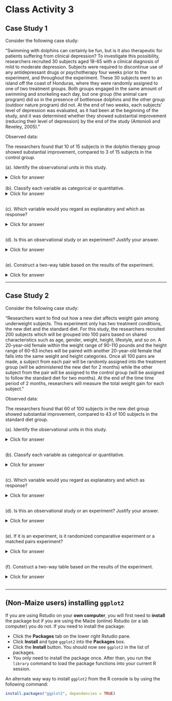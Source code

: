 # Class Activity 3

## Case Study 1

Consider the following case study:


<bql>
“Swimming with dolphins can certainly be fun, but is it also therapeutic for patients suffering from clinical depression? To investigate this possibility, researchers recruited 30 subjects aged 18-65 with a clinical diagnosis of mild to moderate depression. Subjects were required to discontinue use of any antidepressant drugs or psychotherapy four weeks prior to the experiment, and throughout the experiment. These 30 subjects went to an island off the coast of Honduras, where they were randomly assigned to one of two treatment groups. Both groups engaged in the same amount of swimming and snorkeling each day, but one group (the animal care program) did so in the presence of bottlenose dolphins and the other group (outdoor nature program) did not. At the end of two weeks, each subjects’ level of depression was evaluated, as it had been at the beginning of the study, and it was determined whether they showed substantial improvement (reducing their level of depression) by the end of the study  (Antonioli and Reveley, 2005).”</bql>

Observed data:

<bql>
The researchers found that 10 of 15 subjects in the dolphin therapy group showed substantial improvement, compared to 3 of 15 subjects in the control group.
</bql>


(a). Identify the observational units in this study. 

<details>
<summary><red>Click for answer</red></summary>
*Answer:* The observational units in this study are the 30 subjects. 
</details>
<br>
(b). Classify each variable as categorical or quantitative. 

<details>
<summary><red>Click for answer</red></summary>
*Answer:*  The variables in this study can be classified as follows: 
Categorical: Treatment Group (Dolphin and Control)
Quantitative: Age, Level of Depression (Beginning and End of Study) 
</details>
<br>

(c). Which variable would you regard as explanatory and which as response? 

<details>
<summary><red>Click for answer</red></summary>
*Answer:* The explanatory variable would be the Treatment Group and the response variable would be the Level of Depression. 
</details>
<br>

(d). Is this an observational study or an experiment? Justify your answer.

<details>
<summary><red>Click for answer</red></summary>
*Answer:* This is an experiment because the researchers randomly assigned the subjects to the two treatment groups, and then observed the effect of the treatment (presence of dolphins) on the response variable (level of depression).
</details>
<br>

(e). Construct a two-way table based on the results of the experiment.

<details>
<summary><red>Click for answer</red></summary>
Two-way table:

Dolphin Therapy   | Improved | Not Improved | Total
------------------|----------|--------------|------
Group             | 10       | 5  |  15
Control Group     | 3        | 12 | 15
Total  |   13 |   17 |   30
</details>

---------------------------------------------------

## Case Study 2

Consider the following case study:


<bql>
“Researchers want to find out how a new diet affects weight gain among underweight subjects. This experiment only has two treatment conditions, the new diet and the standard diet. For this study, the researchers recruited 200 subjects which will be grouped into 100 pairs based on shared characteristics such as age, gender, weight, height, lifestyle, and so on.  A 20-year-old female within the weight range of 90-110 pounds and the height range of 60-63 inches will be paired with another 20-year-old female that falls into the same weight and height categories.  Once all 100 pairs are made, a subject from each pair will be randomly assigned into the treatment group (will be administered the new diet for 2 months) while the other subject from the pair will be assigned to the control group (will be assigned to follow the standard diet for two months). At the end of the time time period of 2 months, researchers will measure the total weight gain for each subject.”</bql>

Observed data:

<bql>
The researchers found that 60 of 100 subjects in the new diet group showed substantial improvement, compared to 43 of 100 subjects in the standard diet group.
</bql>


(a). Identify the observational units in this study. 
<details>
<summary><red>Click for answer</red></summary>
*Answer:* The observational units in this study are the 200 subjects. 
</details>
<br>

(b). Classify each variable as categorical or quantitative. 

<details>
<summary><red>Click for answer</red></summary>
*Answer:* The variables are: age (quantitative), gender (categorical), weight (quantitative), height (quantitative), lifestyle (categorical), and total weight gain (quantitative). 
</details>
<br>

(c). Which variable would you regard as explanatory and which as response? 

<details>
<summary><red>Click for answer</red></summary>
*Answer:* The explanatory variable is the type of diet (new or standard) and the response variable is the total weight gain.
</details>
<br>

(d). Is this an observational study or an experiment? Justify your answer.

<details>
<summary><red>Click for answer</red></summary>
*Answer:* This is an experiment because the researchers are manipulating the explanatory variables (type of diet) to observe the effects on the response variables (total weight gain).
</details>
<br>

(e). If it is an experiment, is it randomized comparative experiment or a matched pairs experiment?

<details>
<summary><red>Click for answer</red></summary>
*Answer:* This is a matched pairs experiment because each subject is paired with another subject who has similar characteristics and one subject from each pair is randomly assigned to the treatment group and the other to the control group.
</details>
<br>

(f). Construct a two-way table based on the results of the experiment.

<details>
<summary><red>Click for answer</red></summary>
Two-way table:

New Diet |	Standard Diet | 	Total
------------------|----------|--------------
Improvement |	60 | 	43 |	103
No Improvement |	40 |	57 |	97
Total |	100 |	100 |	200
</details>
<br>

---------------------------------------------------

## (Non-Maize users) installing `ggplot2`

If you are using Rstudio on your **own computer**, you will first need to **install** the package but if you are using the Maize (online) Rstudio (or a lab computer) you do not. If you need to install the package: 

- Click the **Packages** tab on the lower right Rstudio pane.
- Click **Install** and type `ggplot2` into the **Packages** box. 
- Click the **Install** button. You should now see `ggplot2` in the list of packages. 
- You only need to install the package once. After than, you run the `library` command to load the package functions into your current R session.

An alternate way way to install `ggplot2` from the R console is by using the following command:


```r
install.packages("ggplot2", dependencies = TRUE)
```
